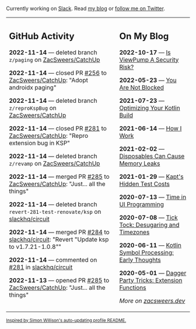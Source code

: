 Currently working on [Slack](https://slack.com/). Read [my blog](https://zacsweers.dev/) or [follow me on Twitter](https://twitter.com/ZacSweers).

<table><tr><td valign="top" width="60%">

## GitHub Activity
<!-- githubActivity starts -->
**2022-11-14** — deleted branch `z/paging` on [ZacSweers/CatchUp](https://github.com/ZacSweers/CatchUp)

**2022-11-14** — closed PR [#256](https://github.com/ZacSweers/CatchUp/pull/256) to [ZacSweers/CatchUp](https://github.com/ZacSweers/CatchUp): "Adopt androidx paging"

**2022-11-14** — deleted branch `z/reproKspBug` on [ZacSweers/CatchUp](https://github.com/ZacSweers/CatchUp)

**2022-11-14** — closed PR [#281](https://github.com/ZacSweers/CatchUp/pull/281) to [ZacSweers/CatchUp](https://github.com/ZacSweers/CatchUp): "Repro extension bug in KSP"

**2022-11-14** — deleted branch `z/revamp` on [ZacSweers/CatchUp](https://github.com/ZacSweers/CatchUp)

**2022-11-14** — merged PR [#285](https://github.com/ZacSweers/CatchUp/pull/285) to [ZacSweers/CatchUp](https://github.com/ZacSweers/CatchUp): "Just... all the things"

**2022-11-14** — deleted branch `revert-281-test-renovate/ksp` on [slackhq/circuit](https://github.com/slackhq/circuit)

**2022-11-14** — merged PR [#284](https://github.com/slackhq/circuit/pull/284) to [slackhq/circuit](https://github.com/slackhq/circuit): "Revert "Update ksp to v1.7.21-1.0.8""

**2022-11-14** — commented on [#281](https://github.com/slackhq/circuit/pull/281#issuecomment-1313945351) in [slackhq/circuit](https://github.com/slackhq/circuit)

**2022-11-13** — opened PR [#285](https://github.com/ZacSweers/CatchUp/pull/285) to [ZacSweers/CatchUp](https://github.com/ZacSweers/CatchUp): "Just... all the things"
<!-- githubActivity ends -->
</td><td valign="top" width="40%">

## On My Blog
<!-- blog starts -->
**2022-10-17** — [Is ViewPump A Security Risk?](https://www.zacsweers.dev/is-viewpump-a-security-risk/)

**2022-05-23** — [You Are Not Blocked](https://www.zacsweers.dev/you-are-not-blocked/)

**2021-07-23** — [Optimizing Your Kotlin Build](https://www.zacsweers.dev/optimizing-your-kotlin-build/)

**2021-06-14** — [How I Work](https://www.zacsweers.dev/how-i-work/)

**2021-02-02** — [Disposables Can Cause Memory Leaks](https://www.zacsweers.dev/disposables-can-cause-memory-leaks/)

**2021-01-29** — [Kapt's Hidden Test Costs](https://www.zacsweers.dev/kapts-hidden-test-costs/)

**2020-07-13** — [Time in UI Programming](https://www.zacsweers.dev/time-in-ui/)

**2020-07-08** — [Tick Tock: Desugaring and Timezones](https://www.zacsweers.dev/ticktock-desugaring-timezones/)

**2020-06-11** — [Kotlin Symbol Processing: Early Thoughts](https://www.zacsweers.dev/kotlin-symbol-processor-early-thoughts/)

**2020-05-01** — [Dagger Party Tricks: Extension Functions](https://www.zacsweers.dev/dagger-party-tricks-extension-functions/)
<!-- blog ends -->
_More on [zacsweers.dev](https://zacsweers.dev/)_
</td></tr></table>

<sub><a href="https://simonwillison.net/2020/Jul/10/self-updating-profile-readme/">Inspired by Simon Willison's auto-updating profile README.</a></sub>